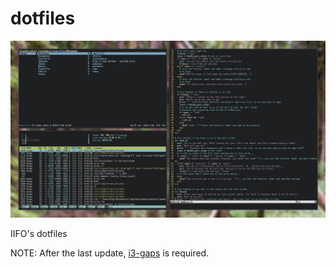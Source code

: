 # dotfiles

![](2016-07-28-153701_1599x899_scrot.png)

IIFO's dotfiles

NOTE: After the last update, [i3-gaps](https://github.com/Airblader/i3) is required.
